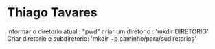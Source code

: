 # Thiago Tavares

informar o diretorio atual : "pwd"
criar um diretorio : 'mkdir DIRETORIO'
Criar diretorio e subdiretorio: 'mkdir ~p caminho/para/sudiretorios'
